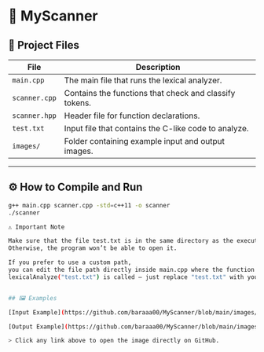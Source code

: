 # 🧠 MyScanner

## 📁 Project Files
| File | Description |
|------|--------------|
| `main.cpp` | The main file that runs the lexical analyzer. |
| `scanner.cpp` | Contains the functions that check and classify tokens. |
| `scanner.hpp` | Header file for function declarations. |
| `test.txt` | Input file that contains the C-like code to analyze. |
| `images/` | Folder containing example input and output images. |

---

## ⚙️ How to Compile and Run
```bash
g++ main.cpp scanner.cpp -std=c++11 -o scanner
./scanner

⚠️ Important Note

Make sure that the file test.txt is in the same directory as the executable.
Otherwise, the program won’t be able to open it.

If you prefer to use a custom path,
you can edit the file path directly inside main.cpp where the function
lexicalAnalyze("test.txt") is called — just replace "test.txt" with your full path.


## 🖼️ Examples

[Input Example](https://github.com/baraaa00/MyScanner/blob/main/images/input.png)  

[Output Example](https://github.com/baraaa00/MyScanner/blob/main/images/output.png)  

> Click any link above to open the image directly on GitHub.
